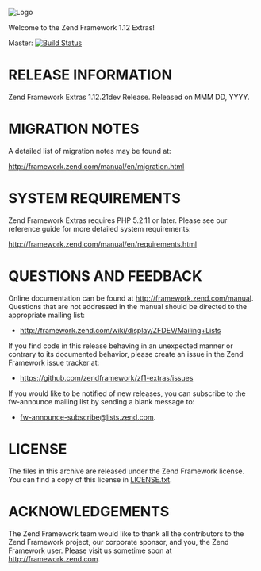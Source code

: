 ![Logo](http://framework.zend.com/images/logos/ZendFramework-logo.png)

Welcome to the Zend Framework 1.12 Extras!

Master: [![Build Status](https://api.travis-ci.org/zendframework/zf1-extras.png?branch=master)](https://travis-ci.org/zendframework/zf1-extras)

RELEASE INFORMATION
===================

Zend Framework Extras 1.12.21dev Release.
Released on MMM DD, YYYY.

MIGRATION NOTES
===============

A detailed list of migration notes may be found at:

http://framework.zend.com/manual/en/migration.html

SYSTEM REQUIREMENTS
===================

Zend Framework Extras requires PHP 5.2.11 or later. Please see our reference
guide for more detailed system requirements:

http://framework.zend.com/manual/en/requirements.html

QUESTIONS AND FEEDBACK
======================

Online documentation can be found at http://framework.zend.com/manual.
Questions that are not addressed in the manual should be directed to the
appropriate mailing list:

- http://framework.zend.com/wiki/display/ZFDEV/Mailing+Lists

If you find code in this release behaving in an unexpected manner or
contrary to its documented behavior, please create an issue in the Zend
Framework issue tracker at:

- https://github.com/zendframework/zf1-extras/issues

If you would like to be notified of new releases, you can subscribe to
the fw-announce mailing list by sending a blank message to:

- fw-announce-subscribe@lists.zend.com.

LICENSE
=======

The files in this archive are released under the Zend Framework license.
You can find a copy of this license in [LICENSE.txt](LICENSE.txt).

ACKNOWLEDGEMENTS
================

The Zend Framework team would like to thank all the contributors to the Zend
Framework project, our corporate sponsor, and you, the Zend Framework user.
Please visit us sometime soon at http://framework.zend.com.
